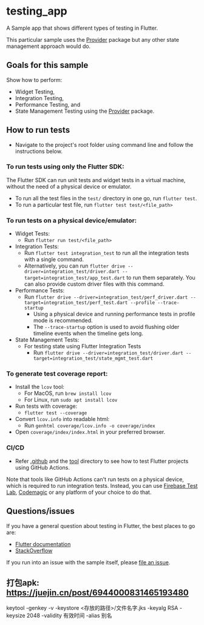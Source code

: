 # testing_app

A Sample app that shows different types of testing in Flutter.

This particular sample uses the [Provider][] package but any other state management approach
would do.

[provider]: https://pub.dev/packages/provider

## Goals for this sample

Show how to perform:

- Widget Testing,
- Integration Testing,
- Performance Testing, and
- State Management Testing using the [Provider][] package.

## How to run tests
- Navigate to the project's root folder using command line and follow the instructions below.

### To run tests using only the Flutter SDK:
The Flutter SDK can run unit tests and widget tests in a virtual machine, without the need of a physical device or emulator.
- To run all the test files in the `test/` directory in one go, run `flutter test`.
- To run a particular test file, run `flutter test test/<file_path>`

### To run tests on a physical device/emulator:
- Widget Tests:
  - Run `flutter run test/<file_path>`
- Integration Tests:
  - Run `flutter test integration_test` to run all the integration tests with a single command.
  - Alternatively, you can run `flutter drive --driver=integration_test/driver.dart --target=integration_test/app_test.dart` to run them separately. You can also provide custom driver files with this command.
- Performance Tests:
  - Run `flutter drive --driver=integration_test/perf_driver.dart --target=integration_test/perf_test.dart --profile --trace-startup`
    - Using a physical device and running performance tests in profile mode is recommended.
    - The `--trace-startup` option is used to avoid flushing older timeline events when the timeline gets long.
- State Management Tests:
  - For testing state using Flutter Integration Tests
    - Run `flutter drive --driver=integration_test/driver.dart --target=integration_test/state_mgmt_test.dart`
    
### To generate test coverage report:
- Install the `lcov` tool:
  - For MacOS, run `brew install lcov`
  - For Linux, run `sudo apt install lcov`
- Run tests with coverage:
  - `flutter test --coverage`
- Convert `lcov.info` into readable html:
  - Run `genhtml coverage/lcov.info -o coverage/index`
- Open `coverage/index/index.html` in your preferred browser.
    
### CI/CD
- Refer [.github](../.github) and the [tool](../tool) directory to see how to test Flutter projects using GitHub Actions.

Note that tools like GitHub Actions can't run tests on a physical device, which is required to run integration tests. Instead, you can use [Firebase Test Lab](https://firebase.google.com/docs/test-lab), [Codemagic](https://docs.codemagic.io/testing/aws/) or any platform of your choice to do that.

## Questions/issues

If you have a general question about testing in Flutter, the best places to go are:

- [Flutter documentation](https://flutter.dev/)
- [StackOverflow](https://stackoverflow.com/questions/tagged/flutter)

If you run into an issue with the sample itself, please
[file an issue](https://github.com/flutter/samples/issues).


## 打包apk: https://juejin.cn/post/6944000831465193480

keytool -genkey -v -keystore <存放的路径>/文件名字.jks -keyalg RSA -keysize 2048 -validity 有效时间 -alias 别名
